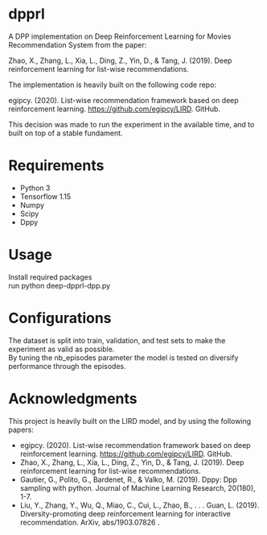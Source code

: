 # dpprl

A DPP implementation on Deep Reinforcement Learning for Movies Recommendation System from the paper:

Zhao, X., Zhang, L., Xia, L., Ding, Z., Yin, D., & Tang, J. (2019). Deep reinforcement learning for list-wise recommendations.

The implementation is heavily built on the following code repo: 

egipcy. (2020). List-wise recommendation framework based on deep reinforcement learning. https://github.com/egipcy/LIRD. GitHub.

This decision was made to run the experiment in the available time, and to built on top of a stable fundament.

# Requirements

* Python 3
* Tensorflow 1.15
* Numpy
* Scipy
* Dppy

# Usage

Install required packages<br>
run python deep-dpprl-dpp.py

# Configurations

The dataset is split into train, validation, and test sets to make the experiment as valid as possible.<br>
By tuning the nb_episodes parameter the model is tested on diversify performance through the episodes.

# Acknowledgments

This project is heavily built on the LIRD model, and by using the following papers:

* egipcy. (2020). List-wise recommendation framework based on deep reinforcement learning. https://github.com/egipcy/LIRD. GitHub.
* Zhao, X., Zhang, L., Xia, L., Ding, Z., Yin, D., & Tang, J. (2019). Deep reinforcement learning for list-wise recommendations.
* Gautier, G., Polito, G., Bardenet, R., & Valko, M. (2019). Dppy: Dpp sampling with python. Journal of Machine Learning Research, 20(180), 1-7.
* Liu, Y., Zhang, Y., Wu, Q., Miao, C., Cui, L., Zhao, B., . . . Guan, L. (2019). Diversity-promoting deep reinforcement learning for interactive recommendation. ArXiv, abs/1903.07826 .
